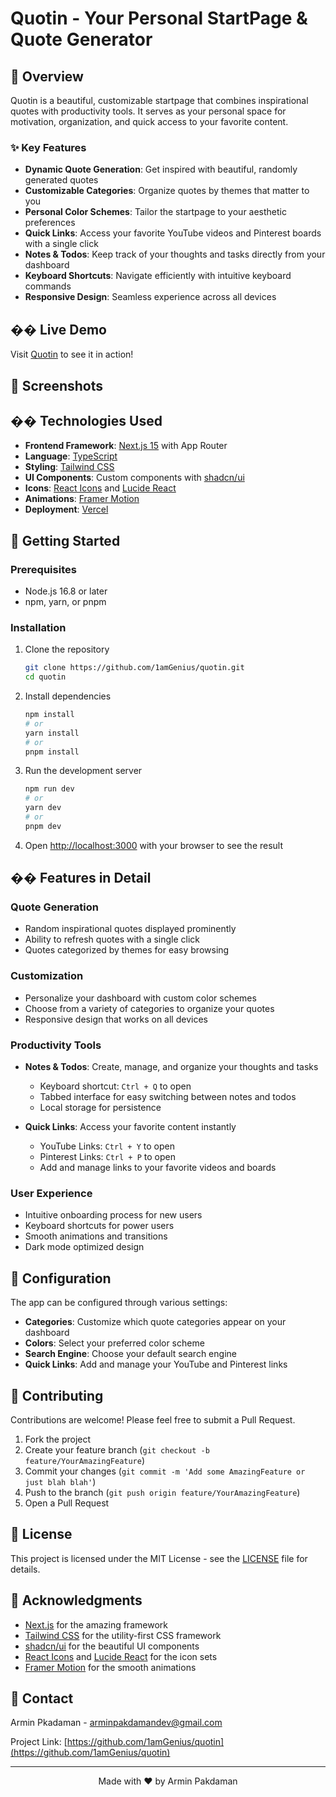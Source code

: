 # Quotin - Your Personal StartPage & Quote Generator


## 🌟 Overview

Quotin is a beautiful, customizable startpage that combines inspirational quotes with productivity tools. It serves as your personal space for motivation, organization, and quick access to your favorite content.

### ✨ Key Features

- **Dynamic Quote Generation**: Get inspired with beautiful, randomly generated quotes
- **Customizable Categories**: Organize quotes by themes that matter to you
- **Personal Color Schemes**: Tailor the startpage to your aesthetic preferences
- **Quick Links**: Access your favorite YouTube videos and Pinterest boards with a single click
- **Notes & Todos**: Keep track of your thoughts and tasks directly from your dashboard
- **Keyboard Shortcuts**: Navigate efficiently with intuitive keyboard commands
- **Responsive Design**: Seamless experience across all devices

## �� Live Demo

Visit [Quotin](https://start-quotin.vercel.app) to see it in action!

## 📸 Screenshots

## ��️ Technologies Used

- **Frontend Framework**: [Next.js 15](https://nextjs.org) with App Router
- **Language**: [TypeScript](https://www.typescriptlang.org)
- **Styling**: [Tailwind CSS](https://tailwindcss.com)
- **UI Components**: Custom components with [shadcn/ui](https://ui.shadcn.com)
- **Icons**: [React Icons](https://react-icons.github.io/react-icons) and [Lucide React](https://lucide.dev)
- **Animations**: [Framer Motion](https://www.framer.com/motion)
- **Deployment**: [Vercel](https://vercel.com)

## 🚀 Getting Started

### Prerequisites

- Node.js 16.8 or later
- npm, yarn, or pnpm

### Installation

1. Clone the repository
   ```bash
   git clone https://github.com/1amGenius/quotin.git
   cd quotin
   ```

2. Install dependencies
   ```bash
   npm install
   # or
   yarn install
   # or
   pnpm install
   ```

3. Run the development server
   ```bash
   npm run dev
   # or
   yarn dev
   # or
   pnpm dev
   ```

4. Open [http://localhost:3000](http://localhost:3000) with your browser to see the result

## �� Features in Detail

### Quote Generation
- Random inspirational quotes displayed prominently
- Ability to refresh quotes with a single click
- Quotes categorized by themes for easy browsing

### Customization
- Personalize your dashboard with custom color schemes
- Choose from a variety of categories to organize your quotes
- Responsive design that works on all devices

### Productivity Tools
- **Notes & Todos**: Create, manage, and organize your thoughts and tasks
  - Keyboard shortcut: `Ctrl + Q` to open
  - Tabbed interface for easy switching between notes and todos
  - Local storage for persistence

- **Quick Links**: Access your favorite content instantly
  - YouTube Links: `Ctrl + Y` to open
  - Pinterest Links: `Ctrl + P` to open
  - Add and manage links to your favorite videos and boards

### User Experience
- Intuitive onboarding process for new users
- Keyboard shortcuts for power users
- Smooth animations and transitions
- Dark mode optimized design

## 🔧 Configuration

The app can be configured through various settings:

- **Categories**: Customize which quote categories appear on your dashboard
- **Colors**: Select your preferred color scheme
- **Search Engine**: Choose your default search engine
- **Quick Links**: Add and manage your YouTube and Pinterest links

## 🤝 Contributing

Contributions are welcome! Please feel free to submit a Pull Request.

1. Fork the project
2. Create your feature branch (`git checkout -b feature/YourAmazingFeature`)
3. Commit your changes (`git commit -m 'Add some AmazingFeature or just blah blah'`)
4. Push to the branch (`git push origin feature/YourAmazingFeature`)
5. Open a Pull Request

## 📝 License

This project is licensed under the MIT License - see the [LICENSE](LICENSE) file for details.

## 🙏 Acknowledgments

- [Next.js](https://nextjs.org) for the amazing framework
- [Tailwind CSS](https://tailwindcss.com) for the utility-first CSS framework
- [shadcn/ui](https://ui.shadcn.com) for the beautiful UI components
- [React Icons](https://react-icons.github.io/react-icons) and [Lucide React](https://lucide.dev) for the icon sets
- [Framer Motion](https://www.framer.com/motion) for the smooth animations

## 📧 Contact

Armin Pkadaman - arminpakdamandev@gmail.com

Project Link: [https://github.com/1amGenius/quotin](https://github.com/1amGenius/quotin)

---

<p align="center">Made with ❤️ by Armin Pakdaman</p>
